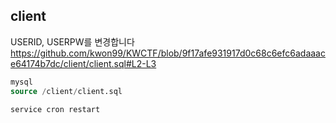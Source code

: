 ## client
USERID, USERPW를 변경합니다
https://github.com/kwon99/KWCTF/blob/9f17afe931917d0c68c6efc6adaaace64174b7dc/client/client.sql#L2-L3
```sql
mysql
source /client/client.sql
```
```shell
service cron restart
```
